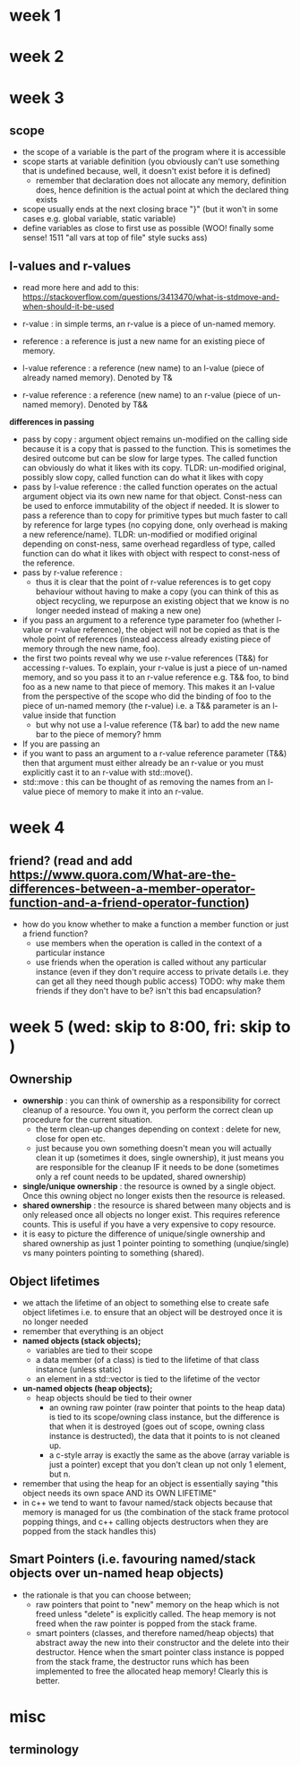 # week 1

# week 2

# week 3

## scope
* the scope of a variable is the part of the program where it is accessible
* scope starts at variable definition (you obviously can't use something that is undefined because, well, it doesn't exist before it is defined)
  * remember that declaration does not allocate any memory, definition does, hence definition is the actual point at which the declared thing exists
* scope usually ends at the next closing brace "}" (but it won't in some cases e.g. global variable, static variable)
* define variables as close to first use as possible (WOO! finally some sense! 1511 "all vars at top of file" style sucks ass)

## l-values and r-values
* read more here and add to this: https://stackoverflow.com/questions/3413470/what-is-stdmove-and-when-should-it-be-used

* r-value : in simple terms, an r-value is a piece of un-named memory.
* reference : a reference is just a new name for an existing piece of memory.  

* l-value reference : a reference (new name) to an l-value (piece of already named memory). Denoted by T&
* r-value reference : a reference (new name) to an r-value (piece of un-named memory). Denoted by T&&  

**differences in passing**  
* pass by copy : argument object remains un-modified on the calling side because it is a copy that is passed to the function. This is sometimes the desired outcome but can be slow for large types. The called function can obviously do what it likes with its copy. TLDR: un-modified original, possibly slow copy, called function can do what it likes with copy
* pass by l-value reference : the called function operates on the actual argument object via its own new name for that object. Const-ness can be used to enforce immutability of the object if needed. It is slower to pass a reference than to copy for primitive types but much faster to call by reference for large types (no copying done, only overhead is making a new reference/name). TLDR: un-modified or modified original depending on const-ness, same overhead regardless of type, called function can do what it likes with object with respect to const-ness of the reference.
* pass by r-value reference :
  * thus it is clear that the point of r-value references is to get copy behaviour without having to make a copy (you can think of this as object recycling, we repurpose an existing object that we know is no longer needed instead of making a new one)
* if you pass an argument to a reference type parameter foo (whether l-value or r-value reference), the object will not be copied as that is the whole point of references (instead access already existing piece of memory through the new name, foo).
* the first two points reveal why we use r-value references (T&&) for accessing r-values. To explain, your r-value is just a piece of un-named memory, and so you pass it to an r-value reference e.g. T&& foo, to bind foo as a new name to that piece of memory. This makes it an l-value from the perspective of the scope who did the binding of foo to the piece of un-named memory (the r-value) i.e. a T&& parameter is an l-value inside that function
  * but why not use a l-value reference (T& bar) to add the new name bar to the piece of memory? hmm
* If you are passing an 
* if you want to pass an argument to a r-value reference parameter (T&&) then that argument must either already be an r-value or you must explicitly cast it to an r-value with std::move().
* std::move : this can be thought of as removing the names from an l-value piece of memory to make it into an r-value. 

# week 4

## friend? (read and add https://www.quora.com/What-are-the-differences-between-a-member-operator-function-and-a-friend-operator-function)
* how do you know whether to make a function a member function or just a friend function?
  * use members when the operation is called in the context of a particular instance
  * use friends when the operation is called without any particular instance (even if they don't require access to private details i.e. they can get all they need though public access) TODO: why make them friends if they don't have to be? isn't this bad encapsulation?

# week 5 (wed: skip to 8:00, fri: skip to )

## Ownership
* **ownership** : you can think of ownership as a responsibility for correct cleanup of a resource. You own it, you perform the correct clean up procedure for the current situation.
  * the term clean-up changes depending on context : delete for new, close for open etc.
  * just because you own something doesn't mean you will actually clean it up (sometimes it does, single ownership), it just means you are responsible for the cleanup IF it needs to be done (sometimes only a ref count needs to be updated, shared ownership)
* **single/unique ownership** : the resource is owned by a single object. Once this owning object no longer exists then the resource is released.
* **shared ownership** : the resource is shared between many objects and is only released once all objects no longer exist. This requires reference counts. This is useful if you have a very expensive to copy resource.
* it is easy to picture the difference of unique/single ownership and shared ownership as just 1 pointer pointing to something (unqiue/single) vs many pointers pointing to something (shared). 

## Object lifetimes
* we attach the lifetime of an object to something else to create safe object lifetimes i.e. to ensure that an object will be destroyed once it is no longer needed
* remember that everything is an object
* **named objects (stack objects);**
  * variables are tied to their scope
  * a data member (of a class) is tied to the lifetime of that class instance (unless static)
  * an element in a std::vector is tied to the lifetime of the vector
* **un-named objects (heap objects);**
  * heap objects should be tied to their owner
    * an owning raw pointer (raw pointer that points to the heap data) is tied to its scope/owning class instance, but the difference is that when it is destroyed (goes out of scope, owning class instance is destructed), the data that it points to is not cleaned up. 
    * a c-style array is exactly the same as the above (array variable is just a pointer) except that you don't clean up not only 1 element, but n.
* remember that using the heap for an object is essentially saying "this object needs its own space AND its OWN LIFETIME"
* in c++ we tend to want to favour named/stack objects because that memory is managed for us (the combination of the stack frame protocol popping things, and c++ calling objects destructors when they are popped from the stack handles this)

## Smart Pointers (i.e. favouring named/stack objects over un-named heap objects)
* the rationale is that you can choose between;
  * raw pointers that point to "new" memory on the heap which is not freed unless "delete" is explicitly called. The heap memory is not freed when the raw pointer is popped from the stack frame.
  * smart pointers (classes, and therefore named/heap objects) that abstract away the new into their constructor and the delete into their destructor. Hence when the smart pointer class instance is popped from the stack frame, the destructor runs which has been implemented to free the allocated heap memory! Clearly this is better.


# misc

## terminology
